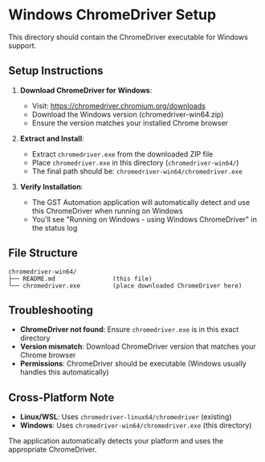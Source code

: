 # Windows ChromeDriver Setup

This directory should contain the ChromeDriver executable for Windows support.

## Setup Instructions

1. **Download ChromeDriver for Windows**:
   - Visit: https://chromedriver.chromium.org/downloads
   - Download the Windows version (chromedriver-win64.zip)
   - Ensure the version matches your installed Chrome browser

2. **Extract and Install**:
   - Extract `chromedriver.exe` from the downloaded ZIP file
   - Place `chromedriver.exe` in this directory (`chromedriver-win64/`)
   - The final path should be: `chromedriver-win64/chromedriver.exe`

3. **Verify Installation**:
   - The GST Automation application will automatically detect and use this ChromeDriver when running on Windows
   - You'll see "Running on Windows - using Windows ChromeDriver" in the status log

## File Structure
```
chromedriver-win64/
├── README.md                (this file)
└── chromedriver.exe         (place downloaded ChromeDriver here)
```

## Troubleshooting

- **ChromeDriver not found**: Ensure `chromedriver.exe` is in this exact directory
- **Version mismatch**: Download ChromeDriver version that matches your Chrome browser
- **Permissions**: ChromeDriver should be executable (Windows usually handles this automatically)

## Cross-Platform Note

- **Linux/WSL**: Uses `chromedriver-linux64/chromedriver` (existing)
- **Windows**: Uses `chromedriver-win64/chromedriver.exe` (this directory)

The application automatically detects your platform and uses the appropriate ChromeDriver.